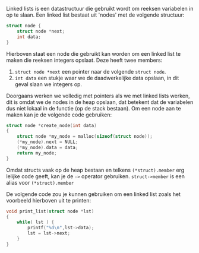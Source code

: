 Linked lists is een datastructuur die gebruikt wordt om reeksen variabelen in op te slaan.
Een linked list bestaat uit 'nodes' met de volgende structuur:

```c
struct node {
    struct node *next;
    int data;
}
```

Hierboven staat een node die gebruikt kan worden om een linked list te maken die reeksen integers opslaat.
Deze heeft twee members:
 1. `struct node *next` een pointer naar de volgende `struct node`.
 2. `int data` een stukje waar we de daadwerkelijke data opslaan, in dit geval slaan we integers op.

Doorgaans werken we volledig met pointers als we met linked lists werken, dit is omdat we de nodes in de heap opslaan, dat betekent dat de variabelen dus niet lokaal in de functie (op de stack bestaan).
Om een node aan te maken kan je de volgende code gebruiken:

```c
struct node *create_node(int data)
{
    struct node *my_node = malloc(sizeof(struct node));
    (*my_node).next = NULL;
    (*my_node).data = data;
    return my_node;
} 
```

Omdat structs vaak op de heap bestaan en telkens `(*struct).member` erg lelijke code geeft, kan je de `->` operator gebruiken.
`struct->member` is een alias voor `(*struct).member`

De volgende code zou je kunnen gebruiken om een linked list zoals het voorbeeld hierboven uit te printen:

```c
void print_list(struct node *lst)
{
    while( lst ) {
        printf("%d\n",lst->data);
        lst = lst->next;
    }
}
```
